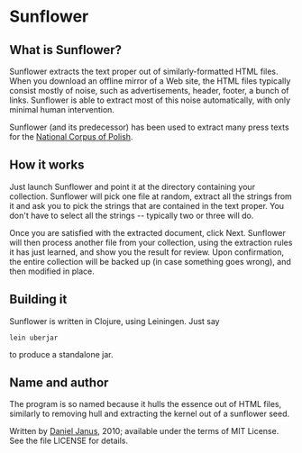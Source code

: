 Sunflower
=========

What is Sunflower?
------------------

Sunflower extracts the text proper out of similarly-formatted HTML
files.  When you download an offline mirror of a Web site, the HTML
files typically consist mostly of noise, such as advertisements,
header, footer, a bunch of links.  Sunflower is able to extract
most of this noise automatically, with only minimal human intervention.

Sunflower (and its predecessor) has been used to extract many press
texts for the [National Corpus of Polish].

How it works
------------

Just launch Sunflower and point it at the directory containing your
collection.  Sunflower will pick one file at random, extract all the strings
from it and ask you to pick the strings that are contained in the
text proper.  You don't have to select all the strings -- typically
two or three will do.

Once you are satisfied with the extracted document, click Next.
Sunflower will then process another file from your collection, using
the extraction rules it has just learned, and show you the result for
review.  Upon confirmation, the entire collection will be backed up
(in case something goes wrong), and then modified in place.

Building it
-----------

Sunflower is written in Clojure, using Leiningen. Just say

    lein uberjar

to produce a standalone jar.

Name and author
---------------

The program is so named because it hulls the essence out of HTML
files, similarly to removing hull and extracting the kernel out of a
sunflower seed.

Written by [Daniel Janus], 2010; available under the terms of MIT
License. See the file LICENSE for details.

 [Daniel Janus]: http://danieljanus.pl
 [National Corpus of Polish]: http://nkjp.pl/index.php?page=0&lang=1

